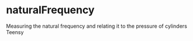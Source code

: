# naturalFrequency
Measuring the natural frequency and relating it to the pressure of cylinders
Teensy
